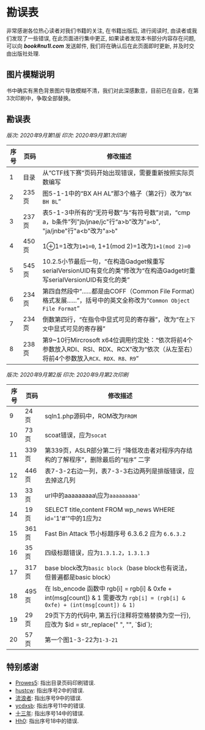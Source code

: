 # 勘误表

非常感谢各位热心读者对我们书籍的关注, 在书籍出版后, 进行阅读时, 由读者或我们发现了一些错误, 在此页面进行集中更正, 如果读者发现本书部分内容存在问题, 可以向 ***book#nu1l.com*** 发送邮件, 我们将在确认后在此页面即时更新, 并及时交由出版社处理.

## 图片模糊说明

书中确实有黑色背景图片导致模糊不清，我们对此深感歉意，目前已在自查，在第3次印刷中，争取全部替换。

## 勘误表

*版次: 2020年9月第1版 印次: 2020年9月第1次印刷*

| 序号 | 页码   | 修改描述                                                                                      |
| -- | ---- | -----------------------------------------------------------------------------------------                                                       |
| 1  | 目录 | 从“CTF线下赛”页码开始出现错误，需要重新按照实际页数编写                                    |
| 2  | 235页 | 图5-1-1中的“BX AH AL”那3个格子（第2行）改为“`BX BH BL`”                                                  |
| 3  | 237页 | 表5-1-3中所有的“无符号数”与“有符号数”`对调`，“cmp a，b条件”列"jb/jnae/jc"行“a&gt;b”改为"`a<b`", "ja/jnbe"行"a&lt;b"改为"`a>b`"   |
| 4  | 450页 | 1⊕1=1改为`1⊕1=0`, 1+1(mod 2)=1改为`1+1(mod 2)=0`                                                  |
| 5  | 545页 | 10.2.5小节最后一句，“在构造Gadget候重写serialVersionUID有变化的类”修改为“在构造Gadget`时`重写serialVersionUID有变化的类”    |
| 6  | 234页 | 第四自然段中“......都是由COFF（Common File Format）格式发展......”，括号中的英文全称改为“`Common Object File Format`” |
| 7  | 234页 | 倒数第四行，“在指令中显式可见的寄存器”，改为“在`上下文`中显式可见的寄存器”                                                    |
| 8  | 238页 | 第9~10行Mircrosoft x64位调用约定处：“依次将前4个参数放入RDI、RSI、RDX、RCX”改为“依次（从左至右）将前4个参数放入`RCX、RDX、R8、R9`”   |

*版次: 2020年9月第2版 印次: 2020年9月第2次印刷*

| 序号 | 页码   | 修改描述                                                                                      |
| -- | ---- | -----------------------------------------------------------------------------------------                                                       |
| 9  | 24页 | sqln1.php源码中，ROM改为`FROM`                                    |
| 10 | 73页 | scoat错误，应为`socat`                                                 |
| 11 | 339页 | 第339页，ASLR部分第二行 “降低攻击者对程序内存结构的了解程序”，删除最后的“`程序`” 二字   |
| 12 | 446页 |表7-3-2右边一列，表7-3-3右边两列是排版错误，应去掉这几列                                                  |
| 13 | 33页 |url中的aaaaaaaaa\应为`aaaaaaaaa'`                                                  |
| 14 | 19页 |SELECT title,content FROM wp_news WHERE id='1'#'”中的1应为`2`                                            |
| 15 | 361页 |Fast Bin Attack 节小标题序号 6.3.6.2 应为 `6.6.3.2`                                                 |
| 16 | 35页 |四级标题错误，应为`1.3.1.2`，`1.3.1.3`                                                 |
| 17 | 317页 |base block改为`basic block`（base block也有说法，但普遍都是basic block）                                             |
| 18 | 495页 | 在 lsb_encode 函数中 rgb[i] = rgb[i] & 0xfe + int(msg[count]) & 1 需要改为 `rgb[i] = (rgb[i] & 0xfe) + (int(msg[count]) & 1)` |
| 19 | 29页 | 29页下方的代码中, 第五行(注释将空格替换为空一行), 应改为 $id = str_replace(" ", "", `$id`); |
| 20 | 57页 | 第一个图1-3-22为`1-3-21` |

## 特别感谢

* [Prowes5](https://prowes5.github.io/): 指出目录页码印刷错误.
* [hustcw](https://blog.wh98.me/): 指出序号2中的错误.
* [流浪者](#): 指出序号9中的错误.
* [ycdxsb](http://blog.ycdxsb.cn/): 指出序号11中的错误.
* [十三年](#): 指出序号14中的错误.
* [Hh0](https://www.cnblogs.com/wrnan/): 指出序号18中的错误.
